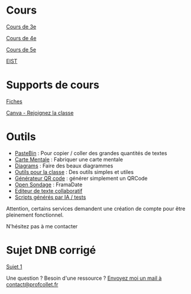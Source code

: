 

# Cours

[Cours de 3e](./3e/liste.md) 

[Cours de 4e](./4e/liste.md) 

[Cours de 5e](./5e/liste.md) 

[EIST](./EIST/index.md) 

# Supports de cours

[Fiches](./Fiches%20PDF/index.md) 

[Canva - Rejoignez la classe](https://www.canva.com/brand/join?token=Bg_sUP9puFlBVQv5W6vAPw&brandingVariant=edu&referrer=team-invite)

# Outils 


- [PasteBin](https://apps.profcollet.fr/bin) : Pour copier / coller des grandes quantités de textes
- [Carte Mentale](https://apps.profcollet.fr/cartementale) : Fabriquer une carte mentale
- [Diagrams](https://apps.profcollet.fr/diagram) : Faire des beaux diagrammes
- [Outils pour la classe](https://apps.profcollet.fr/classe) : Des outils simples et utiles
- [Générateur QR code](https://apps.profcollet.fr/qr) : générer simplement un QRCode
- [Open Sondage](https://apps.profcollet.fr/date) : FramaDate
- [Editeur de texte collaboratif](https://code.profcollet.fr/) 
- [Scripts générés par IA / tests](Scripts/index.md)

Attention, certains services demandent une création de compte pour être pleinement fonctionnel. 

N'hésitez pas à me contacter



# Sujet DNB corrigé

[Sujet 1](/Sujets%20DNB/Sujet%201/DNB.html)


Une question ? Besoin d'une ressource ? 
[Envoyez moi un mail à contact@profcollet.fr](mailto:contact@profcollet.fr)